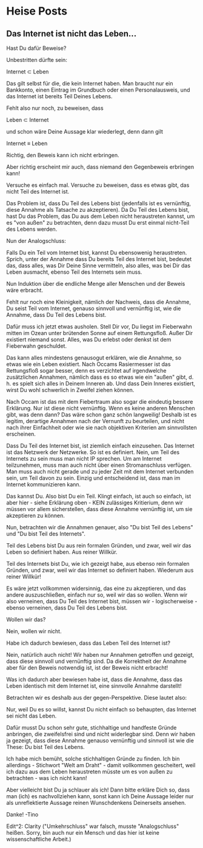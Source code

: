 # Heise Posts

## Das Internet ist nicht das Leben...

Hast Du dafür Beweise?

Unbestritten dürfte sein:

Internet ⊂ Leben

Das gilt selbst für die, die kein Internet haben. Man braucht nur ein Bankkonto, einen Eintrag im Grundbuch oder einen Personalausweis, und das Internet ist bereits Teil Deines Lebens.

Fehlt also nur noch, zu beweisen, dass

Leben ⊂ Internet

und schon wäre Deine Aussage klar wiederlegt, denn dann gilt

Internet ≡ Leben

Richtig, den Beweis kann ich nicht erbringen.

Aber richtig erscheint mir auch, dass niemand den Gegenbeweis erbringen kann!

Versuche es einfach mal. Versuche zu beweisen, dass es etwas gibt, das nicht Teil des Internet ist.

Das Problem ist, dass Du Teil des Lebens bist (jedenfalls ist es vernünftig, diese Annahme als Tatsache zu akzeptieren). Da Du Teil des Lebens bist, hast Du das Problem, das Du aus dem Leben nicht heraustreten kannst, um es "von außen" zu betrachten, denn dazu musst Du erst einmal nicht-Teil des Lebens werden.

Nun der Analogschluss:

Falls Du ein Teil vom Internet bist, kannst Du ebensowenig heraustreten. Sprich, unter der Annahme dass Du bereits Teil des Internet bist, bedeutet das, dass alles, was Dir Deine Sinne vermitteln, also alles, was bei Dir das Leben ausmacht, ebenso Teil des Internets sein muss.

Nun Induktion über die endliche Menge aller Menschen und der Beweis wäre erbracht.

Fehlt nur noch eine Kleinigkeit, nämlich der Nachweis, dass die Annahme, Du seist Teil vom Internet, genauso sinnvoll und vernünftig ist, wie die Annahme, dass Du Teil des Lebens bist.

Dafür muss ich jetzt etwas ausholen. Stell Dir vor, Du liegst im Fieberwahn mitten im Ozean unter brütenden Sonne auf einem Rettungsfloß. Außer Dir existiert niemand sonst. Alles, was Du erlebst oder denkst ist dem Fieberwahn geschuldet.

Das kann alles mindestens genausogut erklären, wie die Annahme, so etwas wie ein Leben existiert. Nach Occams Rasiermesser ist das Rettungsfloß sogar besser, denn es verzichtet auf irgendwelche zusätzlichen Annahmen, nämlich dass es so etwas wie ein "außen" gibt, d. h. es spielt sich alles in Deinem Inneren ab. Und dass Dein Inneres existiert, wirst Du wohl schwerlich in Zweifel ziehen können.

Nach Occam ist das mit dem Fiebertraum also sogar die eindeutig bessere Erklärung. Nur ist diese nicht vernünftig. Wenn es keine anderen Menschen gibt, was denn dann? Das wäre schon ganz schön langweilig! Deshalb ist es legitim, derartige Annahmen nach der Vernunft zu beurteilen, und nicht nach ihrer Einfachheit oder wie sie nach objektiven Kriterien am sinnvollsten erscheinen.

Dass Du Teil des Internet bist, ist ziemlich einfach einzusehen. Das Internet ist das Netzwerk der Netzwerke. So ist es definiert. Nein, um Teil des Internets zu sein muss man nicht IP sprechen. Um am Internet teilzunehmen, muss man auch nicht über einen Stromanschluss verfügen. Man muss auch nicht gerade und zu jeder Zeit mit dem Internet verbunden sein, um Teil davon zu sein. Einzig und entscheidend ist, dass man im Internet kommunizieren kann.

Das kannst Du. Also bist Du ein Teil. Klingt einfach, ist auch so einfach, ist aber hier - siehe Erklärung oben - KEIN zulässiges Kritierium, denn wir müssen vor allem sicherstellen, dass diese Annahme vernünftig ist, um sie akzeptieren zu können.

Nun, betrachten wir die Annahmen genauer, also "Du bist Teil des Lebens" und "Du bist Teil des Internets".

Teil des Lebens bist Du aus rein formalen Gründen, und zwar, weil wir das Leben so definiert haben. Aus reiner Willkür.

Teil des Internets bist Du, wie ich gezeigt habe, aus ebenso rein formalen Gründen, und zwar, weil wir das Internet so definiert haben. Wiederum aus reiner Willkür!

Es wäre jetzt vollkommen widersinnig, das eine zu akzeptieren, und das andere auszuschließen, einfach nur so, weil wir das so wollen. Wenn wir also verneinen, dass Du Teil des Internet bist, müssen wir - logischerweise - ebenso verneinen, dass Du Teil des Lebens bist.

Wollen wir das?

Nein, wollen wir nicht.

Habe ich dadurch bewiesen, dass das Leben Teil des Internet ist?

Nein, natürlich auch nicht! Wir haben nur Annahmen getroffen und gezeigt, dass diese sinnvoll und vernünftig sind. Da die Korrektheit der Annahme aber für den Beweis notwendig ist, ist der Beweis nicht erbracht!

Was ich dadurch aber bewiesen habe ist, dass die Annahme, dass das Leben identisch mit dem Internet ist, eine sinnvolle Annahme darstellt!

Betrachten wir es deshalb aus der gegen-Perspektive. Diese lautet also:

Nur, weil Du es so willst, kannst Du nicht einfach so behaupten, das Internet sei nicht das Leben.

Dafür musst Du schon sehr gute, stichhaltige und handfeste Gründe anbringen, die zweifelsfrei sind und nicht widerlegbar sind. Denn wir haben ja gezeigt, dass diese Annahme genauso vernünftig und sinnvoll ist wie die These: Du bist Teil des Lebens.

Ich habe mich bemüht, solche stichhaltigen Gründe zu finden. Ich bin allerdings - Stichwort "Welt am Draht" - damit vollkommen gescheitert, weil ich dazu aus dem Leben heraustreten müsste um es von außen zu betrachten - was ich nicht kann!

Aber vielleicht bist Du ja schlauer als ich! Dann bitte erkläre Dich so, dass man (ich) es nachvollziehen kann, sonst kann ich Deine Aussage leider nur als unreflektierte Aussage reinen Wunschdenkens Deinerseits ansehen.

Danke!
-Tino

Edit^2: Clarity ("Umkehrschluss" war falsch, musste "Analogschluss" heißen. Sorry, bin auch nur ein Mensch und das hier ist keine wissenschaftliche Arbeit.)
